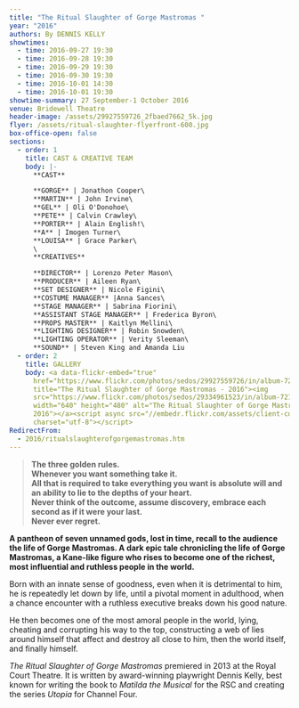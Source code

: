 ```yaml
---
title: "The Ritual Slaughter of Gorge Mastromas "
year: "2016"
authors: By DENNIS KELLY
showtimes:
  - time: 2016-09-27 19:30
  - time: 2016-09-28 19:30
  - time: 2016-09-29 19:30
  - time: 2016-09-30 19:30
  - time: 2016-10-01 14:30
  - time: 2016-10-01 19:30
showtime-summary: 27 September-1 October 2016
venue: Bridewell Theatre
header-image: /assets/29927559726_2fbaed7662_5k.jpg
flyer: /assets/ritual-slaughter-flyerfront-600.jpg
box-office-open: false
sections:
  - order: 1
    title: CAST & CREATIVE TEAM
    body: |-
      **CAST**

      **GORGE** | Jonathon Cooper\
      **MARTIN** | John Irvine\
      **GEL** | Oli O'Donohoe\
      **PETE** | Calvin Crawley\
      **PORTER** | Alain English!\
      **A** | Imogen Turner\
      **LOUISA** | Grace Parker\
      \
      **CREATIVES**

      **DIRECTOR** | Lorenzo Peter Mason\
      **PRODUCER** | Aileen Ryan\
      **SET DESIGNER** | Nicole Figini\
      **COSTUME MANAGER** |Anna Sances\
      **STAGE MANAGER** | Sabrina Fiorini\
      **ASSISTANT STAGE MANAGER** | Frederica Byron\
      **PROPS MASTER** | Kaitlyn Mellini\
      **LIGHTING DESIGNER** | Robin Snowden\
      **LIGHTING OPERATOR** | Verity Sleeman\
      **SOUND** | Steven King and Amanda Liu
  - order: 2
    title: GALLERY
    body: <a data-flickr-embed="true"
      href="https://www.flickr.com/photos/sedos/29927559726/in/album-72157670731019014/"
      title="The Ritual Slaughter of Gorge Mastromas - 2016"><img
      src="https://www.flickr.com/photos/sedos/29334961523/in/album-72157670731019014/"
      width="640" height="480" alt="The Ritual Slaughter of Gorge Mastromas -
      2016"></a><script async src="//embedr.flickr.com/assets/client-code.js"
      charset="utf-8"></script>
RedirectFrom:
  - 2016/ritualslaughterofgorgemastromas.htm
---
```

> **The three golden rules.**\
> **Whenever you want something take it.**\
> **All that is required to take everything you want is absolute will and an ability to lie to the depths of your heart.**\
> **Never think of the outcome, assume discovery, embrace each second as if it were your last.**\
> **Never ever regret.**

**A pantheon of seven unnamed gods, lost in time, recall to the audience the life of Gorge Mastromas. A dark epic tale chronicling the life of Gorge Mastromas, a Kane-like figure who rises to become one of the richest, most influential and ruthless people in the world.**

Born with an innate sense of goodness, even when it is detrimental to him, he is repeatedly let down by life, until a pivotal moment in adulthood, when a chance encounter with a ruthless executive breaks down his good nature.

He then becomes one of the most amoral people in the world, lying, cheating and corrupting his way to the top, constructing a web of lies around himself that affect and destroy all close to him, then the world itself, and finally himself.

*The Ritual Slaughter of Gorge Mastromas* premiered in 2013 at the Royal Court Theatre. It is written by award-winning playwright Dennis Kelly, best known for writing the book to *Matilda the Musical* for the RSC and creating the series *Utopia* for Channel Four.